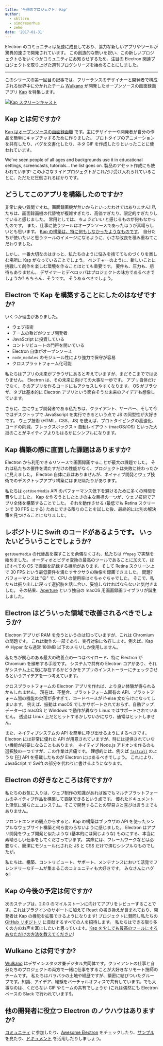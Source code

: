 ```yaml
---
title: '今週のプロジェクト: Kap'
author:
  - skllcrn
  - sindresorhus
  - zeke
date: '2017-01-31'
---
```


Electron のコミュニティは急速に成長しており、協力な新しいアプリやツールが驚異的速さで開発されています。 この創造的な勢いを祝い、この新しいプロジェクトらをいくつかコミュニティにお知らせするため、注目の Electron 関連プロジェクトを取り上げた週刊ブログシリーズを始めることにしました。

---

このシリーズの第一回目の記事では、フリーランスのデザイナーと開発者で構成される世界中に分かれたチーム [Wulkano](https://wulkano.com/) が開発したオープンソースの画面録画アプリ [Kap](https://getkap.co/) を特集します。

[![Kap スクリーンキャスト](https://cloud.githubusercontent.com/assets/2289/22439463/8f1e509e-e6e4-11e6-9c32-3a9db63fc9a1.gif)](https://getkap.co/)

## Kap とは何ですか?

[Kap はオープンソースの画面録画機](https://getkap.co) です。主にデザイナーや開発者が自分の作品を簡単にキャプチャするために作りました。 プロトタイプのアニメーションを共有したり、バグを文書化したり、ネタ GIF を作成したりといったことに使われています。

We've seen people of all ages and backgrounds use it in educational settings, screencasts, tutorials... the list goes on. 製品のアセット作成にも使われています! この小さなサイドプロジェクトがこれだけ受け入れられていることに、ただただ圧倒されるばかりです。

## どうしてこのアプリを構築したのですか?

非常に良い質問ですね。画面録画機が無いからといったわけではありません! 私たちは、画面録画機の代替物が複雑すぎたり、高価すぎたり、限定的すぎたりしていると感じました。 常用としては、*ちょうどいい* と感じるものが何もなかったのです。 また、仕事に使うツールはオープンソースであったほうが素晴らしいとも思います。 [Kap の構築は、特に何もしなかったようなものです](https://medium.com/wulkano-friends/from-idea-to-product-and-beyond-a12850403c38)。 自分たちが使いたいと思うツールのイメージになるように、小さな改良を積み重ねてこだわりました。

しかし、一番大切なのはきっと、私たちのように悩みを捨ててものづくりを楽しむ場所に Kap がなっていることでしょう。 ベンチャーのように、新しいことに挑戦して創作を楽しむ環境を作ることはとても重要です。 要件も、圧力も、期待もありません。 デザイナーとデベロッパはプロジェクトの味方であるべきでしょうか? もちろん、そうです。 そうあるべきでしょう。

## Electron で Kap を構築することにしたのはなぜですか?

いくつか理由がありました。

* ウェブ技術
* チームの殆どがウェブ開発者
* JavaScript に投資している
* コントリビュートの門戸を開いている
* Electron 自体がオープンソース
* `node_modules` のモジュール性により強力で保守が容易
* クロスプラットフォーム化可能

私たちはアプリの未来がブラウザにあると考えていますが、まだそこまでではありません。 Electron は、その未来に向けての大事な一歩です。 アプリ自体だけでなく、そのアプリを作るコードにもアクセスしやすくなります。 OS がブラウザ、タブは基本的に Electron アプリという面白そうな未来のアイデアも想像しています。

さらに、主にウェブ開発者である私たちは、クライアント、サーバー、そして今ではデスクトップで JavaSscript を実行できるという点で JS の同型性が大好きです。 ウェブ技術 (HTML、CSS、JS) を使えば、プロトタイピングの高速化、コードの削減、フレックスボックス > 自動レイアウト (macOS/iOS) といった大抵のことがネイティブよりもはるかにシンプルになります。

## Kap 構築の際に直面した課題はありますか?

Electron から利用できるリソースで画面録画することが最大の課題でした。 それは私たちの要件を満たすだけの性能がなく、プロジェクトは失敗に終わったかに見えました。 Electron 自体に非はありませんが、ネイティブ開発とウェブ技術でのデスクトップアプリ構築にはまだ隔たりがあります。

私たちは `getUserMedia` API のパフォーマンス低下を避けるために多くの時間を費やしました。 Kap を作ろうとしたときの主な目標の一つが、ウェブ技術でアプリ全体を構築することでした。 それを動作させる (最低でも Retina スクリーンで 30 FPS にする) ためにできる限りのことを試した後、最終的には別の解決策を見つけることになりました。

## レポジトリに Swift のコードがあるようです。 いったいどういうことでしょうか?

`getUserMedia` の代替品を探すことを余儀なくされ、私たちは `ffmpeg` で実験を始めました。 オーディオとビデオ変換の最高のツールであることに加えて、ほぼすべての OS で画面を記録する機能があります。そして Retina スクリーン上で 30 FPS という最低要件を満たすサクサクの映像を録画できました。 問題? パフォーマンスは ":weary:" で、CPU の使用率はぐちゃぐちゃでした。 そこで、私たちは振り出しに戻って選択肢を話し合い、妥協しなければならないと気付きました。 その結果、[Aperture](https://github.com/wulkano/aperture) という独自の macOS 用画面録画ライブラリが誕生しました。

## Electron はどういった領域で改善されるべきでしょうか?

Electron アプリが RAM を食うというのは知っていますが、これは Chromium の問題です。 これは動作の一部であり、実行対象に依存します。例えば、Kap や Hyper なら通常 100MB 以下のメモリしか使用しません。

私たちが関心のある最大の改善点の一つはペイロード、特に Electron が Chromium を頒布する手段です。 システムで共有の Electron コアがあり、それがシステム上に既に存在するかどうかをアプリのインストーラーにチェックさせるというアイデアを一つ考えています。

クロスプラットフォームの Electron アプリを作れば、より良い体験が得られるかもしれません。 現在は、不整合、プラットフォーム固有の API、プラットフォーム間の機能の欠落が多すぎて、コードベースが if-else 文だらけになってしまいます。 例えば、振動は macOS でしかサポートされておらず、自動アップデーターは macOS と Windows で動作が異なり Linux ではサポートされていません。 透過は Linux 上だとヒットするかしないかになり、通常はヒットしません。

また、ネイティブシステムの API を簡単に呼び出せるようにするべきです。 Electron には非常に優れた API が用意されていますが、時には提供されていない機能が必要になることもあります。 ネイティブ Node.js アドオンを作るのも選択肢の一つですが、この作業は苦痛です。 理想的には、例えば [`fastcall`](https://github.com/cmake-js/fastcall) のような [FFI](https://en.wikipedia.org/wiki/Foreign_function_interface) API を搭載したものが Electron にはあるべきでしょう。 これにより、JavaScript で Swift の部分を代わりに書けるようになります。

## Electron の好きなところは何ですか?

私たちのお気に入りは、ウェブ制作の知識があれば誰でもマルチプラットフォームのネイティブ作品を構築して貢献できるという点です。 優れたドキュメントと活気に満ちたエコシステム。そこで開発することの容易さと喜びは言うまでもありません。

フロントエンドの観点からすると、Kap の構築はブラウザの API を使ったシンプルなウェブサイト構築と何ら変わらないように感じました。 Electron はアプリ開発をウェブ開発と似たような (基本的には同じような) ものにする、本当に素晴らしい仕事をしてくださっています。 実際には、フレームワークなどは必要なく、簡潔にモジュール化された JS と CSS だけで済むシンプルなものでしたが。

私たちは、構築、コントリビュート、サポート、メンテナンスにおいて活発でフレンドリーなチームが集まるこのコミュニティも大好きです。 みなさんにハグを!

## Kap の今後の予定は何ですか?

次のステップは、2.0.0 のマイルストーンに向けてアプリをレビューすることです。これはプラグインのサポートに加えて React の書き換えが含まれており、開発者は Kap の機能を拡張できるようになります! プロジェクトに賛同し私たちの [GitHub リポジトリ](https://github.com/wulkano/kap) に貢献するすべての人を招待します。 私たちはできる限り多くの方のお声を耳にしたいと思っています。[Kap を少しでも最高のツールにするあなただけの方法を教えてください](https://wulkano.typeform.com/to/BIvJKz)!

## Wulkano とは何ですか?

[Wulkano](https://wulkano.com) はデザインスタジオ兼デジタル共同体です。クライアントの仕事と自分たちのプロジェクトの両方で一緒に仕事をすることが大好きなリモート技師のチームです。 私たちはバラバラの土地や経歴ですが、緊密に結びついたグループです。知識、アイデア、経験をバーチャルオフィスで共有しています。でも大事なのは、くだらない GIF やミームの共有でしょうか (これは偶然にも Electron ベースの Slack で行われています!)。

## 他の開発者に役立つ Electron のノウハウはありますか?

[コミュニティ](https://discuss.atom.io/c/electron) に参加したり、[Awesome Electron](https://github.com/sindresorhus/awesome-electron) をチェックしたり、[サンプル](https://github.com/electron/electron-api-demos) を見たり、[ドキュメント](https://electronjs.org/docs/) を活用したりしましょう。

